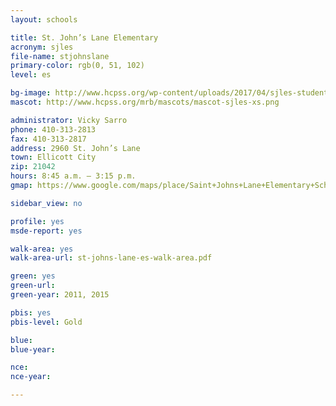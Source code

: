 ```yaml
---
layout: schools

title: St. John’s Lane Elementary
acronym: sjles
file-name: stjohnslane
primary-color: rgb(0, 51, 102)
level: es

bg-image: http://www.hcpss.org/wp-content/uploads/2017/04/sjles-student-group-hand-raised.jpg
mascot: http://www.hcpss.org/mrb/mascots/mascot-sjles-xs.png

administrator: Vicky Sarro
phone: 410-313-2813
fax: 410-313-2817
address: 2960 St. John’s Lane
town: Ellicott City
zip: 21042
hours: 8:45 a.m. – 3:15 p.m.
gmap: https://www.google.com/maps/place/Saint+Johns+Lane+Elementary+School/@39.2904753,-76.8356276,17z/data=!3m1!4b1!4m2!3m1!1s0x89c821ddb3c855e9:0xeb870c75494859a6?hl=en

sidebar_view: no

profile: yes
msde-report: yes 

walk-area: yes
walk-area-url: st-johns-lane-es-walk-area.pdf

green: yes
green-url:
green-year: 2011, 2015

pbis: yes
pbis-level: Gold

blue: 
blue-year:

nce:
nce-year:

---
```

